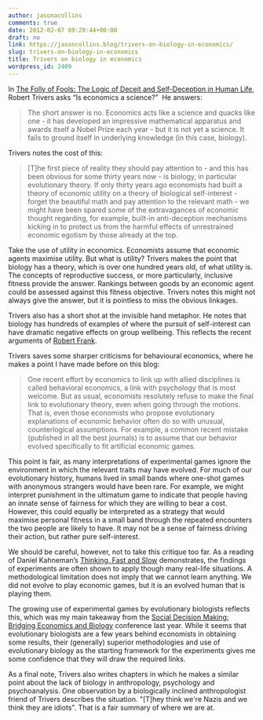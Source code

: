 ```yaml
---
author: jasonacollins
comments: true
date: 2012-02-07 09:29:44+00:00
draft: no
link: https://jasoncollins.blog/trivers-on-biology-in-economics/
slug: trivers-on-biology-in-economics
title: Trivers on biology in economics
wordpress_id: 2409
---
```


In [The Folly of Fools: The Logic of Deceit and Self-Deception in Human Life](https://jasoncollins.blog/triverss-the-folly-of-fools/), Robert Trivers asks “Is economics a science?”  He answers:


<blockquote>The short answer is no. Economics acts like a science and quacks like one - it has developed an impressive mathematical apparatus and awards itself a Nobel Prize each year - but it is not yet a science. It fails to ground itself in underlying knowledge (in this case, biology).</blockquote>


Trivers notes the cost of this:


<blockquote>[T]he first piece of reality they should pay attention to - and this has been obvious for some thirty years now - is biology, in particular evolutionary theory. If only thirty years ago economists had built a theory of economic utility on a theory of biological self-interest - forget the beautiful math and pay attention to the relevant math - we might have been spared some of the extravagances of economic thought regarding, for example, built-in anti-deception mechanisms kicking in to protect us from the harmful effects of unrestrained economic egotism by those already at the top.</blockquote>


Take the use of utility in economics. Economists assume that economic agents maximise utility. But what is utility? Trivers makes the point that biology has a theory, which is over one hundred years old, of what utility is. The concepts of reproductive success, or more particularly, inclusive fitness provide the answer. Rankings between goods by an economic agent could be assessed against this fitness objective. Trivers notes this might not always give the answer, but it is pointless to miss the obvious linkages.

Trivers also has a short shot at the invisible hand metaphor. He notes that biology has hundreds of examples of where the pursuit of self-interest can have dramatic negative effects on group wellbeing. This reflects the recent arguments of [Robert Frank](https://jasoncollins.blog/franks-the-darwin-economy/).

Trivers saves some sharper criticisms for behavioural economics, where he makes a point I have made before on this blog:


<blockquote>One recent effort by economics to link up with allied disciplines is called behavioral economics, a link with psychology that is most welcome. But as usual, economists resolutely refuse to make the final link to evolutionary theory, even when going through the motions. That is, even those economists who propose evolutionary explanations of economic behavior often do so with unusual, counterlogical assumptions. For example, a common recent mistake (published in all the best journals) is to assume that our behavior evolved specifically to fit artificial economic games.</blockquote>


This point is fair, as many interpretations of experimental games ignore the environment in which the relevant traits may have evolved. For much of our evolutionary history, humans lived in small bands where one-shot games with anonymous strangers would have been rare. For example, we might interpret punishment in the ultimatum game to indicate that people having an innate sense of fairness for which they are willing to bear a cost. However, this could equally be interpreted as a strategy that would maximise personal fitness in a small band through the repeated encounters the two people are likely to have. It may not be a sense of fairness driving their action, but rather pure self-interest.

We should be careful, however, not to take this critique too far. As a reading of Daniel Kahneman’s [Thinking, Fast and Slow](https://jasoncollins.blog/kahnemans-thinking-fast-and-slow/) demonstrates, the findings of experiments are often shown to apply though many real-life situations. A methodological limitation does not imply that we cannot learn anything. We did not evolve to play economic games, but it is an evolved human that is playing them.

The growing use of experimental games by evolutionary biologists reflects this, which was my main takeaway from the [Social Decision Making: Bridging Economics and Biology](https://jasoncollins.blog/social-decision-making-bridging-economics-and-biology/) conference last year. While it seems that evolutionary biologists are a few years behind economists in obtaining some results, their (generally) superior methodologies and use of evolutionary biology as the starting framework for the experiments gives me some confidence that they will draw the required links.

As a final note, Trivers also writes chapters in which he makes a similar point about the lack of biology in anthropology, psychology and psychoanalysis. One observation by a biologically inclined anthropologist friend of Trivers describes the situation. "[T]hey think we're Nazis and we think they are idiots". That is a fair summary of where we are at.
